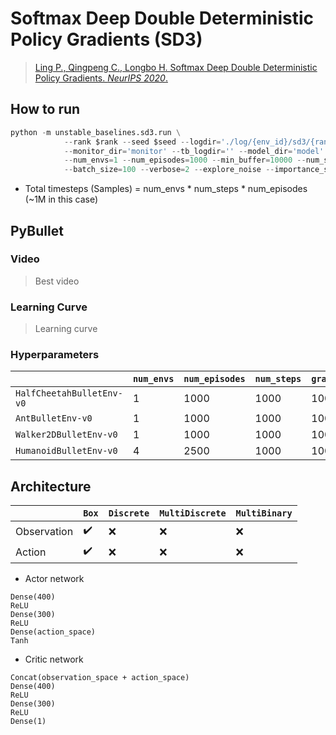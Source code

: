# Softmax Deep Double Deterministic Policy Gradients (SD3)

> [Ling P., Qingpeng C., Longbo H. Softmax Deep Double Deterministic Policy Gradients. *NeurIPS 2020*.](https://arxiv.org/abs/2010.09177)



## How to run
```python
python -m unstable_baselines.sd3.run \
            --rank $rank --seed $seed --logdir='./log/{env_id}/sd3/{rank}' --logging='training.log' \
            --monitor_dir='monitor' --tb_logdir='' --model_dir='model' --env_id="HalfCheetahBulletEnv-v0" \
            --num_envs=1 --num_episodes=1000 --min_buffer=10000 --num_steps=1000 --gradient_steps=1000 \
            --batch_size=100 --verbose=2 --explore_noise --importance_sampling \
```

* Total timesteps (Samples) = num_envs * num_steps * num_episodes (~1M in this case)


## PyBullet

### Video

> Best video

### Learning Curve

> Learning curve

### Hyperparameters
|                           | `num_envs` | `num_episodes` | `num_steps` | `gradient_steps` | `batch_size` | `learing_rate` |`action_noise` |
|---------------------------|------------|----------------|-------------|------------------|--------------|----------------|----------------|
| `HalfCheetahBulletEnv-v0` | 1          | 1000           | 1000        | 1000             | 100          | 1e-3           | $\mathcal{N}(0, 0.1)$ |
| `AntBulletEnv-v0`         | 1          | 1000           | 1000        | 1000             | 100          | 1e-3           | $\mathcal{N}(0, 0.1)$ |
| `Walker2DBulletEnv-v0`    | 1          | 1000           | 1000        | 1000             | 100          | 1e-3           | $\mathcal{N}(0, 0.1)$ |
| `HumanoidBulletEnv-v0`    | 4          | 2500           | 1000        | 1000             | 256          | 3e-4           | $\mathcal{N}(0, 0.1)$ |



## Architecture

|             | `Box`              | `Discrete` | `MultiDiscrete` | `MultiBinary` |
|-------------|--------------------|------------|-----------------|---------------|
| Observation | :heavy_check_mark: | :x:        | :x:             | :x:           |
| Action      | :heavy_check_mark: | :x:        | :x:             | :x:           |


* Actor network
```
Dense(400)
ReLU
Dense(300)
ReLU
Dense(action_space)
Tanh
```
* Critic network
```
Concat(observation_space + action_space)
Dense(400)
ReLU
Dense(300)
ReLU
Dense(1)
```


